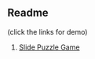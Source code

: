 ## Readme
(click the links for demo)
1. [Slide Puzzle Game](https://madrajib.github.io/games/slide_puzzle_game/)

